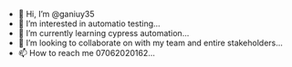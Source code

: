 - 👋 Hi, I’m @ganiuy35
- 👀 I’m interested in automatio testing...
- 🌱 I’m currently learning cypress automation...
- 💞️ I’m looking to collaborate on with my team and entire stakeholders...
- 📫 How to reach me 07062020162...

<!---
ganiuy35/ganiuy35 is a ✨ special ✨ repository because its `README.md` (this file) appears on your GitHub profile.
You can click the Preview link to take a look at your changes.
--->

